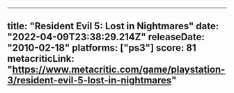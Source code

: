 
---
title: "Resident Evil 5: Lost in Nightmares"
date: "2022-04-09T23:38:29.214Z"
releaseDate: "2010-02-18"
platforms: ["ps3"]
score: 81
metacriticLink: "https://www.metacritic.com/game/playstation-3/resident-evil-5-lost-in-nightmares"
---

